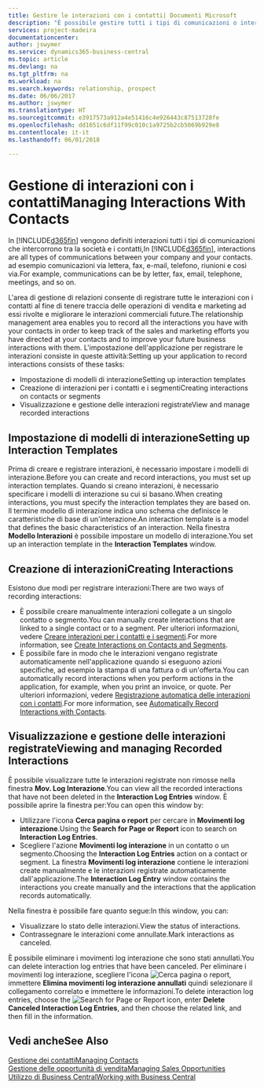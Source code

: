 ```yaml
---
title: Gestire le interazioni con i contatti| Documenti Microsoft
description: "È possibile gestire tutti i tipi di comunicazioni o interazioni che intercorrono tra la società e i contatti, ad esempio comunicazioni via lettera, fax, e-mail, telefono, riunioni e così via."
services: project-madeira
documentationcenter: 
author: jswymer
ms.service: dynamics365-business-central
ms.topic: article
ms.devlang: na
ms.tgt_pltfrm: na
ms.workload: na
ms.search.keywords: relationship, prospect
ms.date: 06/06/2017
ms.author: jswymer
ms.translationtype: HT
ms.sourcegitcommit: e3917573a912a4e51416c4e926443c87513728fe
ms.openlocfilehash: dd1651c6df11f99c010c1a9725b2cb5069b929e8
ms.contentlocale: it-it
ms.lasthandoff: 06/01/2018

---
```

# <a name="managing-interactions-with-contacts"></a><span data-ttu-id="78f9d-103">Gestione di interazioni con i contatti</span><span class="sxs-lookup"><span data-stu-id="78f9d-103">Managing Interactions With Contacts</span></span>
<span data-ttu-id="78f9d-104">In [!INCLUDE[d365fin](includes/d365fin_md.md)] vengono definiti interazioni tutti i tipi di comunicazioni che intercorrono tra la società e i contatti,</span><span class="sxs-lookup"><span data-stu-id="78f9d-104">In [!INCLUDE[d365fin](includes/d365fin_md.md)], interactions are all types of communications between your company and your contacts.</span></span> <span data-ttu-id="78f9d-105">ad esempio comunicazioni via lettera, fax, e-mail, telefono, riunioni e così via.</span><span class="sxs-lookup"><span data-stu-id="78f9d-105">For example, communications can be by letter, fax, email, telephone, meetings, and so on.</span></span>

<span data-ttu-id="78f9d-106">L'area di gestione di relazioni consente di registrare tutte le interazioni con i contatti al fine di tenere traccia delle operazioni di vendita e marketing ad essi rivolte e migliorare le interazioni commerciali future.</span><span class="sxs-lookup"><span data-stu-id="78f9d-106">The relationship management area enables you to record all the interactions you have with your contacts in order to keep track of the sales and marketing efforts you have directed at your contacts and to improve your future business interactions with them.</span></span> <span data-ttu-id="78f9d-107">L'impostazione dell'applicazione per registrare le interazioni consiste in queste attività:</span><span class="sxs-lookup"><span data-stu-id="78f9d-107">Setting up your application to record interactions consists of these tasks:</span></span>

* <span data-ttu-id="78f9d-108">Impostazione di modelli di interazione</span><span class="sxs-lookup"><span data-stu-id="78f9d-108">Setting up interaction templates</span></span>  
* <span data-ttu-id="78f9d-109">Creazione di interazioni per i contatti e i segmenti</span><span class="sxs-lookup"><span data-stu-id="78f9d-109">Creating interactions on contacts or segments</span></span>  
* <span data-ttu-id="78f9d-110">Visualizzazione e gestione delle interazioni registrate</span><span class="sxs-lookup"><span data-stu-id="78f9d-110">View and manage recorded interactions</span></span>  

##  <a name="setting-up-interaction-templates"></a><span data-ttu-id="78f9d-111">Impostazione di modelli di interazione</span><span class="sxs-lookup"><span data-stu-id="78f9d-111">Setting up Interaction Templates</span></span>
<span data-ttu-id="78f9d-112">Prima di creare e registrare interazioni, è necessario impostare i modelli di interazione.</span><span class="sxs-lookup"><span data-stu-id="78f9d-112">Before you can create and record interactions, you must set up interaction templates.</span></span> <span data-ttu-id="78f9d-113">Quando si creano interazioni, è necessario specificare i modelli di interazione su cui si basano.</span><span class="sxs-lookup"><span data-stu-id="78f9d-113">When creating interactions, you must specify the interaction templates they are based on.</span></span> <span data-ttu-id="78f9d-114">Il termine modello di interazione indica uno schema che definisce le caratteristiche di base di un'interazione.</span><span class="sxs-lookup"><span data-stu-id="78f9d-114">An interaction template is a model that defines the basic characteristics of an interaction.</span></span>
<span data-ttu-id="78f9d-115">Nella finestra **Modello Interazioni** è possibile impostare un modello di interazione.</span><span class="sxs-lookup"><span data-stu-id="78f9d-115">You set up an interaction template in the **Interaction Templates** window.</span></span>  

## <a name="creating-interactions"></a><span data-ttu-id="78f9d-116">Creazione di interazioni</span><span class="sxs-lookup"><span data-stu-id="78f9d-116">Creating Interactions</span></span>
<span data-ttu-id="78f9d-117">Esistono due modi per registrare interazioni:</span><span class="sxs-lookup"><span data-stu-id="78f9d-117">There are two ways of recording interactions:</span></span>

* <span data-ttu-id="78f9d-118">È possibile creare manualmente interazioni collegate a un singolo contatto o segmento.</span><span class="sxs-lookup"><span data-stu-id="78f9d-118">You can manually create interactions that are linked to a single contact or to a segment.</span></span> <span data-ttu-id="78f9d-119">Per ulteriori informazioni, vedere [Creare interazioni per i contatti e i segmenti](marketing-how-create-interactions.md).</span><span class="sxs-lookup"><span data-stu-id="78f9d-119">For more information, see [Create Interactions on Contacts and Segments](marketing-how-create-interactions.md).</span></span>  
* <span data-ttu-id="78f9d-120">È possibile fare in modo che le interazioni vengano registrate automaticamente nell'applicazione quando si eseguono azioni specifiche, ad esempio la stampa di una fattura o di un'offerta.</span><span class="sxs-lookup"><span data-stu-id="78f9d-120">You can automatically record interactions when you perform actions in the application, for example, when you print an invoice, or quote.</span></span> <span data-ttu-id="78f9d-121">Per ulteriori informazioni, vedere [Registrazione automatica delle interazioni con i contatti](marketing-auto-record-interactions.md).</span><span class="sxs-lookup"><span data-stu-id="78f9d-121">For more information, see [Automatically Record Interactions with Contacts](marketing-auto-record-interactions.md).</span></span>

## <a name="viewing-and-managing-recorded-interactions"></a><span data-ttu-id="78f9d-122">Visualizzazione e gestione delle interazioni registrate</span><span class="sxs-lookup"><span data-stu-id="78f9d-122">Viewing and managing Recorded Interactions</span></span>
<span data-ttu-id="78f9d-123">È possibile visualizzare tutte le interazioni registrate non rimosse nella finestra **Mov. Log Interazione**.</span><span class="sxs-lookup"><span data-stu-id="78f9d-123">You can view all the recorded interactions that have not been deleted in the **Interaction Log Entries** window.</span></span> <span data-ttu-id="78f9d-124">È possibile aprire la finestra per:</span><span class="sxs-lookup"><span data-stu-id="78f9d-124">You can open this window by:</span></span>

* <span data-ttu-id="78f9d-125">Utilizzare l'icona **Cerca pagina o report** per cercare in **Movimenti log interazione**.</span><span class="sxs-lookup"><span data-stu-id="78f9d-125">Using the **Search for Page or Report** icon to search on **Interaction Log Entries**.</span></span>
* <span data-ttu-id="78f9d-126">Scegliere l'azione **Movimenti log interazione** in un contatto o un segmento.</span><span class="sxs-lookup"><span data-stu-id="78f9d-126">Choosing the **Interaction Log Entries** action on a contact or segment.</span></span>
  <span data-ttu-id="78f9d-127">La finestra **Movimenti log interazione** contiene le interazioni create manualmente e le interazioni registrate automaticamente dall'applicazione.</span><span class="sxs-lookup"><span data-stu-id="78f9d-127">The **Interaction Log Entry** window contains the interactions you create manually and the interactions that the application records automatically.</span></span>

<span data-ttu-id="78f9d-128">Nella finestra è possibile fare quanto segue:</span><span class="sxs-lookup"><span data-stu-id="78f9d-128">In this window, you can:</span></span>

* <span data-ttu-id="78f9d-129">Visualizzare lo stato delle interazioni.</span><span class="sxs-lookup"><span data-stu-id="78f9d-129">View the status of interactions.</span></span>
* <span data-ttu-id="78f9d-130">Contrassegnare le interazioni come annullate.</span><span class="sxs-lookup"><span data-stu-id="78f9d-130">Mark interactions as canceled.</span></span>

<span data-ttu-id="78f9d-131">È possibile eliminare i movimenti log interazione che sono stati annullati.</span><span class="sxs-lookup"><span data-stu-id="78f9d-131">You can delete interaction log entries that have been canceled.</span></span> <span data-ttu-id="78f9d-132">Per eliminare i movimenti log interazione, scegliere l'icona ![Cerca pagina o report](media/ui-search/search_small.png "icona Cerca pagina o report"), immettere **Elimina movimenti log interazione annullati** quindi selezionare il collegamento correlato e immettere le informazioni.</span><span class="sxs-lookup"><span data-stu-id="78f9d-132">To delete interaction log entries, choose the ![Search for Page or Report](media/ui-search/search_small.png "Search for Page or Report icon") icon, enter **Delete Canceled Interaction Log Entries**, and then choose the related link, and then fill in the information.</span></span>

## <a name="see-also"></a><span data-ttu-id="78f9d-133">Vedi anche</span><span class="sxs-lookup"><span data-stu-id="78f9d-133">See Also</span></span>
[<span data-ttu-id="78f9d-134">Gestione dei contatti</span><span class="sxs-lookup"><span data-stu-id="78f9d-134">Managing Contacts</span></span>](marketing-contacts.md)  
[<span data-ttu-id="78f9d-135">Gestione delle opportunità di vendita</span><span class="sxs-lookup"><span data-stu-id="78f9d-135">Managing Sales Opportunities</span></span>](marketing-manage-sales-opportunities.md)  
[<span data-ttu-id="78f9d-136">Utilizzo di Business Central</span><span class="sxs-lookup"><span data-stu-id="78f9d-136">Working with Business Central</span></span>](ui-work-product.md)  


